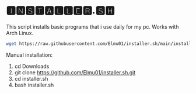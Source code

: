 # 🅸🅽🆂🆃🅰🅻🅻🅴🆁.🆂🅷
This script installs basic programs that i use daily for my pc. Works with Arch Linux.


```sh
wget https://raw.githubusercontent.com/Elmu01/installer.sh/main/installer.sh -O /tmp/installer.sh && bash /tmp/installer.sh && rm /tmp/installer.sh
```
Manual installation:
1. cd Downloads
2. git clone https://github.com/Elmu01/installer.sh.git
3. cd installer.sh
3. bash installer.sh
